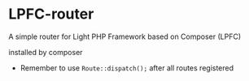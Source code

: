 # LPFC-router
A simple router for Light PHP Framework based on Composer (LPFC)  

installed by composer

+ Remember to use `Route::dispatch();` after all routes registered
